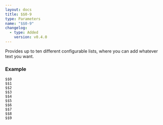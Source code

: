```yaml
---
layout: docs
title: $$0-9
type: Parameters
name: "$$0-9"
changelog:
  - type: Added
    version: v0.4.0
---
```

Provides up to ten different configurable lists, where you can add whatever text you want.

### Example
```
$$0
$$1
$$2
$$3
$$4
$$5
$$6
$$7
$$8
$$9
```

